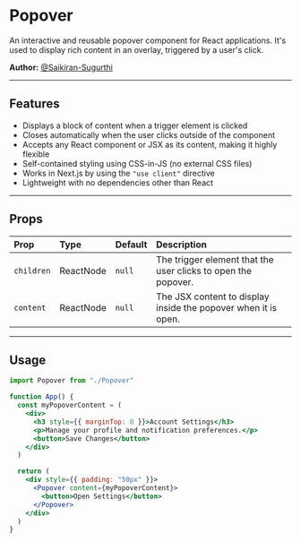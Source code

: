 # Popover

An interactive and reusable popover component for React applications. It's used to display rich content in an overlay, triggered by a user's click.

**Author:** [@Saikiran-Sugurthi](https://github.com/Saikiran-Sugurthi)

---
## Features

-   Displays a block of content when a trigger element is clicked
-   Closes automatically when the user clicks outside of the component
-   Accepts any React component or JSX as its content, making it highly flexible
-   Self-contained styling using CSS-in-JS (no external CSS files)
-   Works in Next.js by using the `"use client"` directive
-   Lightweight with no dependencies other than React

---
## Props

| Prop       | Type      | Default | Description                                                    |
| :--------- | :-------- | :------ | :------------------------------------------------------------- |
| `children` | ReactNode | `null`  | The trigger element that the user clicks to open the popover. |
| `content`  | ReactNode | `null`  | The JSX content to display inside the popover when it is open. |

---
## Usage

```jsx
import Popover from "./Popover"

function App() {
  const myPopoverContent = (
    <div>
      <h3 style={{ marginTop: 0 }}>Account Settings</h3>
      <p>Manage your profile and notification preferences.</p>
      <button>Save Changes</button>
    </div>
  )

  return (
    <div style={{ padding: "50px" }}>
      <Popover content={myPopoverContent}>
        <button>Open Settings</button>
      </Popover>
    </div>
  )
}